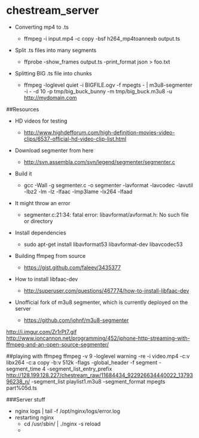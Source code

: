 # chestream_server

+ Converting mp4 to .ts
  + ffmpeg -i input.mp4 -c copy -bsf h264_mp4toannexb output.ts

+ Split .ts files into many segments
  + ffprobe -show_frames output.ts -print_format json > foo.txt

+ Splitting BIG .ts file into chunks
  + ffmpeg -loglevel quiet  -i BIGFILE.ogv -f mpegts - | m3u8-segmenter -i - -d 10 -p tmp/big_buck_bunny -m tmp/big_buck.m3u8 -u http://mydomain.com


##Resources
+ HD videos for testing 
  + http://www.highdefforum.com/high-definition-movies-video-clips/6537-official-hd-video-clip-list.html

+ Download segmenter from here
  + http://svn.assembla.com/svn/legend/segmenter/segmenter.c

+ Build it
  + gcc -Wall -g segmenter.c -o segmenter -lavformat -lavcodec -lavutil -lbz2 -lm -lz -lfaac -lmp3lame -lx264 -lfaad

+ It might throw an error
  + segmenter.c:21:34: fatal error: libavformat/avformat.h: No such file or directory

+ Install dependencies
  + sudo apt-get install libavformat53 libavformat-dev libavcodec53

+ Building ffmpeg from source 
  + https://gist.github.com/faleev/3435377

+ How to install libfaac-dev 
  + http://superuser.com/questions/467774/how-to-install-libfaac-dev

+ Unofficial fork of m3u8 segmenter, which is currently deployed on the server
  + https://github.com/johnf/m3u8-segmenter

http://i.imgur.com/Zr1rPt7.gif
http://www.ioncannon.net/programming/452/iphone-http-streaming-with-ffmpeg-and-an-open-source-segmenter/

##playing with ffmpeg
    ffmpeg -v 9 -loglevel warning -re -i video.mp4 -c:v libx264 -c:a copy -b:v 512k -flags -global_header -f segment -segment_time 4 -segment_list_entry_prefix http://128.199.128.227/chestream_raw/11684434_922926634440022_1379396238_n/ -segment_list playlist1.m3u8 -segment_format mpegts part%05d.ts

###Server stuff

+ nginx logs | tail -f /opt/nginx/logs/error.log
+ restarting nginx
  + cd /usr/sbin/ | ./nginx -s reload
  + 


